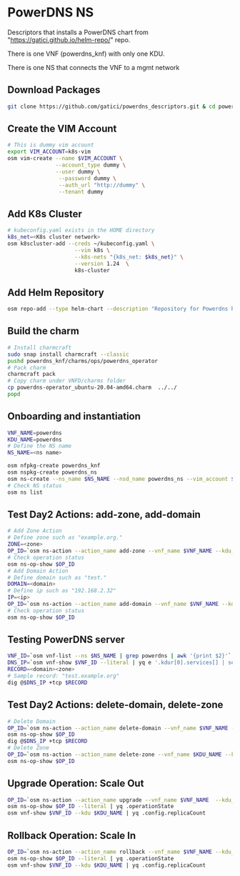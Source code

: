 # PowerDNS NS

Descriptors that installs a PowerDNS chart from "https://gatici.github.io/helm-repo/" repo.

There is one VNF (powerdns_knf) with only one KDU.

There is one NS that connects the VNF to a mgmt network

## Download Packages

```bash
git clone https://github.com/gatici/powerdns_descriptors.git & cd powerdns_descriptors
```

## Create the VIM Account

```bash
# This is dummy vim account
export VIM_ACCOUNT=k8s-vim
osm vim-create --name $VIM_ACCOUNT \
               --account_type dummy \
               --user dummy \
                --password dummy \
                --auth_url "http://dummy" \
                --tenant dummy
```

## Add K8s Cluster

```bash
# kubeconfig.yaml exists in the HOME directory
k8s_net=<K8s cluster network>
osm k8scluster-add --creds ~/kubeconfig.yaml \
                     --vim k8s \
                     --k8s-nets "{k8s_net: $k8s_net}" \
                     --version 1.24  \
                     k8s-cluster
```

## Add Helm Repository

```bash
osm repo-add --type helm-chart --description "Repository for Powerdns helm Chart" osm-helm https://gatici.github.io/helm-repo/
```

## Build the charm

```bash
# Install charmcraft
sudo snap install charmcraft --classic
pushd powerdns_knf/charms/ops/powerdns_operator
# Pack charm
charmcraft pack
# Copy charm under VNFD/charms folder
cp powerdns-operator_ubuntu-20.04-amd64.charm  ../../
popd
```

## Onboarding and instantiation

```bash
VNF_NAME=powerdns
KDU_NAME=powerdns
# Define the NS name
NS_NAME=<ns name>
```

```bash
osm nfpkg-create powerdns_knf
osm nspkg-create powerdns_ns
osm ns-create --ns_name $NS_NAME --nsd_name powerdns_ns --vim_account $VIM_ACCOUNT --config "{vld: [ {name: mgmtnet, vim-network-name: osm-ext}]}"
# Check NS status
osm ns list
```

## Test Day2 Actions: add-zone, add-domain

```bash
# Add Zone Action
# Define zone such as "example.org."
ZONE=<zone> 
OP_ID=`osm ns-action --action_name add-zone --vnf_name $VNF_NAME --kdu_name $KDU_NAME --params "{"zone_name": $ZONE}" $NS_NAME`
# Check operation status
osm ns-op-show $OP_ID
# Add Domain Action
# Define domain such as "test."
DOMAIN=<domain> 
# Define ip such as "192.168.2.32"
IP=<ip>
OP_ID=`osm ns-action --action_name add-domain --vnf_name $VNF_NAME --kdu_name $KDU_NAME  --params "{'zone_name': $ZONE, 'subdomain': $DOMAIN, 'ip': $IP}" $NS_NAME`
# Check operation status
osm ns-op-show $OP_ID
```

## Testing PowerDNS server

```bash
VNF_ID=`osm vnf-list --ns $NS_NAME | grep powerdns | awk '{print $2}'`
DNS_IP=`osm vnf-show $VNF_ID --literal | yq e '.kdur[0].services[] | select(.name == "osm-helm-powerdns*tcp") | .external_ip' | sed 's/- //g'`
RECORD=<domain><zone> 
# Sample record: "test.example.org"
dig @$DNS_IP +tcp $RECORD
```

## Test Day2 Actions: delete-domain, delete-zone

```bash
# Delete Domain
OP_ID=`osm ns-action --action_name delete-domain --vnf_name $VNF_NAME --kdu_name $KDU_NAME  --params "{'zone_name': $ZONE, 'subdomain': $DOMAIN}" $NS_NAME`
osm ns-op-show $OP_ID
dig @$DNS_IP +tcp $RECORD
# Delete Zone
OP_ID=`osm ns-action --action_name delete-zone --vnf_name $KDU_NAME --kdu_name $KDU_NAME  --params "{'zone_name': $ZONE}" $NS_NAME`
osm ns-op-show $OP_ID
```

## Upgrade Operation: Scale Out

```bash
OP_ID=`osm ns-action --action_name upgrade --vnf_name $VNF_NAME  --kdu_name $KDU_NAME --params "{'replicaCount':'3',}" $NS_NAME`
osm ns-op-show $OP_ID --literal | yq .operationState
osm vnf-show $VNF_ID --kdu $KDU_NAME | yq .config.replicaCount
```

## Rollback Operation: Scale In

```bash
OP_ID=`osm ns-action --action_name rollback --vnf_name $VNF_NAME --kdu_name $KDU_NAME $NS_NAME`
osm ns-op-show $OP_ID --literal | yq .operationState
osm vnf-show $VNF_ID --kdu $KDU_NAME | yq .config.replicaCount 
```
